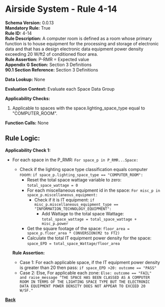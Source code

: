 # Airside System - Rule 4-14  
**Schema Version:** 0.0.13  
**Mandatory Rule:** True   
**Rule ID:** 4-14  
**Rule Description:** A computer room is defined as a room whose primary function is to house equipment for the processing and storage of electronic data and that has a design electronic data equipment power density exceeding 20 W/ft2 of conditioned floor area.  
**Rule Assertion:** P-RMR = Expected value   
**Appendix G Section:** Section 3 Definitions      
**90.1 Section Reference:** Section 3 Definitions  

**Data Lookup:** None  

**Evaluation Context:** Evaluate each Space Data Group

**Applicability Checks:**  

1. Applicable to spaces with the space.lighting_space_type equal to "COMPUTER_ROOM".

**Function Calls:**  None  


## Rule Logic:  
**Applicability Check 1:**  
- For each space in the P_RMR: `For space_p in P_RMR...Space:`
    - Check if the lighting space type classification equals computer room: `if space_p.lighting_space_type == "COMPUTER_ROOM":`
        - Reset the total space wattage variable to zero: `total_space_wattage = 0`
        - For each miscellaneous equipment id in the space: `For misc_p in space_p.miscellaneous_equipment:`
            - Check if it is IT equipment: `if misc_p.miscellaneous_equipment_type == "INFORMATION_TECHNOLOGY_EQUIPMENT":`
                - Add Wattage to the total space Wattage: `total_space_wattage = total_space_wattage + misc_p.power`
        - Get the square footage of the space: `floor_area = space_p.floor_area * CONVERSION(M2 to FT2)`
        - Calculate the total IT equipment power density for the space: `space_EPD = total_space_Wattage/floor_area`
        
    **Rule Assertion:**  
    - Case 1: For each applicable space, if the IT equipment power density is greater than 20 then pass: `if space_EPD >20: outcome == "PASS"`
    - Case 2: Else, For applicable each zone: `Else: outcome == "FAIL" and raise_message "THE SPACE HAS BEEN CLASSED AS A COMPUTER ROOM IN TERMS OF THE LIGHTING SPACE TYPE BUT THE ELECTRONIC DATA EQUIPMENT POWER DENSITY DOES NOT APPEAR TO EXCEED 20 W/SF."`  

 

**[Back](_toc.md)**